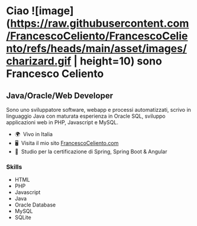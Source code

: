 Ciao ![image](https://raw.githubusercontent.com/FrancescoCeliento/FrancescoCeliento/refs/heads/main/asset/images/charizard.gif | height=10) sono Francesco Celiento
==========================================================================================================================================

Java/Oracle/Web Developer
-------------------------

Sono uno sviluppatore software, webapp e processi automatizzati, scrivo in linguaggio Java con maturata esperienza in Oracle SQL, sviluppo applicazioni web in PHP, Javascript e MySQL.

*   🌍  Vivo in Italia
*   🖥️  Visita il mio sito [FrancescoCeliento.com](https://www.francescoceliento.com)
*   🧠  Studio per la certificazione di Spring, Spring Boot & Angular

### Skills
*   HTML
*   PHP
*   Javascript
*   Java
*   Oracle Database
*   MySQL
*   SQLite
